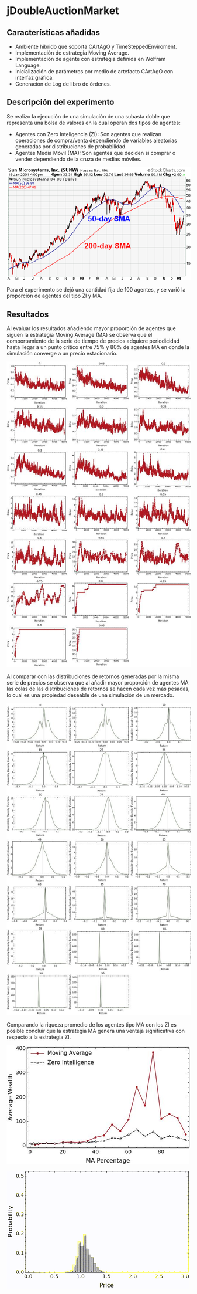 # jDoubleAuctionMarket

## Características añadidas
* Ambiente híbrido que soporta CArtAgO y TimeSteppedEnviroment.
* Implementación de estrategia Moving Average.
* Implementación de agente con estrategia definida en Wolfram Language.
* Inicialización de parámetros por medio de artefacto CArtAgO con interfaz gráfica.
* Generación de Log de libro de órdenes.

## Descripción del experimento
Se realizo la ejecución de una simulación de una subasta doble que representa una bolsa de valores en la cual operan dos tipos de agentes:

* Agentes con Zero Inteligencia (ZI): Son agentes que realizan operaciones de compra/venta dependiendo de variables aleatorias generadas por distribuciones de probabilidad.
* Agentes Media Móvil (MA): Son agentes que deciden si comprar o vender dependiendo de la cruza de medias móviles.

![maPlot](https://raw.githubusercontent.com/CarlosManuelRodr/jDoubleAuctionMarket/master/img/stockMA.png)

Para el experimento se dejó una cantidad fija de 100 agentes, y se varió la proporción de agentes del tipo ZI y MA.

## Resultados
Al evaluar los resultados añadiendo mayor proporción de agentes que siguen la estrategia Moving Average (MA) se observa que el comportamiento de la serie de tiempo de precios adquiere periodicidad hasta llegar a un punto crítico entre 75% y 80% de agentes MA en donde la simulación converge a un precio estacionario.

![prices](https://raw.githubusercontent.com/CarlosManuelRodr/jDoubleAuctionMarket/master/img/price_series.jpeg)

Al comparar con las distribuciones de retornos generadas por la misma serie de precios se observa que al añadir mayor proporción de agentes MA las colas de las distribuciones de retornos se hacen cada vez más pesadas, lo cual es una propiedad deseable de una simulación de un mercado.

![prices](https://raw.githubusercontent.com/CarlosManuelRodr/jDoubleAuctionMarket/master/img/distributions.jpeg)

Comparando la riqueza promedio de los agentes tipo MA con los ZI es posible concluir que la estrategia MA genera una ventaja significativa con respecto a la estrategia ZI.

![comparison](https://raw.githubusercontent.com/CarlosManuelRodr/jDoubleAuctionMarket/master/img/wealth_comparison.jpeg)

![dist](https://raw.githubusercontent.com/CarlosManuelRodr/jDoubleAuctionMarket/master/img/output.gif)